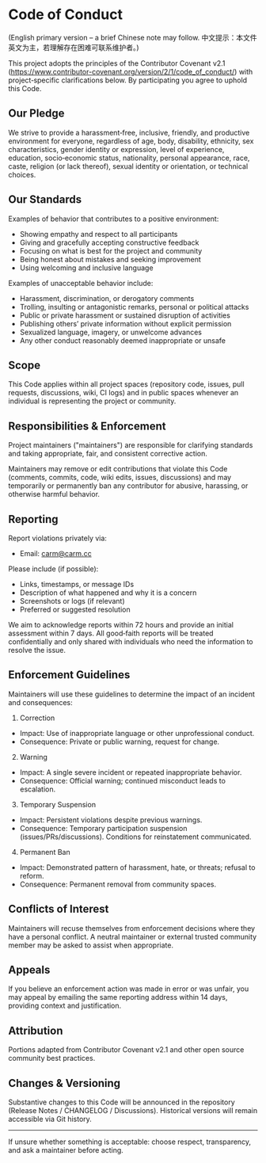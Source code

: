 # Code of Conduct

(English primary version – a brief Chinese note may follow. 中文提示：本文件英文为主，若理解存在困难可联系维护者。)

This project adopts the principles of the Contributor Covenant v2.1 (https://www.contributor-covenant.org/version/2/1/code_of_conduct/) with project‑specific clarifications below. By participating you agree to uphold this Code.

## Our Pledge
We strive to provide a harassment‑free, inclusive, friendly, and productive environment for everyone, regardless of age, body, disability, ethnicity, sex characteristics, gender identity or expression, level of experience, education, socio‑economic status, nationality, personal appearance, race, caste, religion (or lack thereof), sexual identity or orientation, or technical choices.

## Our Standards
Examples of behavior that contributes to a positive environment:
- Showing empathy and respect to all participants
- Giving and gracefully accepting constructive feedback
- Focusing on what is best for the project and community
- Being honest about mistakes and seeking improvement
- Using welcoming and inclusive language

Examples of unacceptable behavior include:
- Harassment, discrimination, or derogatory comments
- Trolling, insulting or antagonistic remarks, personal or political attacks
- Public or private harassment or sustained disruption of activities
- Publishing others’ private information without explicit permission
- Sexualized language, imagery, or unwelcome advances
- Any other conduct reasonably deemed inappropriate or unsafe

## Scope
This Code applies within all project spaces (repository code, issues, pull requests, discussions, wiki, CI logs) and in public spaces whenever an individual is representing the project or community.

## Responsibilities & Enforcement
Project maintainers ("maintainers") are responsible for clarifying standards and taking appropriate, fair, and consistent corrective action.

Maintainers may remove or edit contributions that violate this Code (comments, commits, code, wiki edits, issues, discussions) and may temporarily or permanently ban any contributor for abusive, harassing, or otherwise harmful behavior.

## Reporting
Report violations privately via:
- Email: carm@carm.cc

Please include (if possible):
- Links, timestamps, or message IDs
- Description of what happened and why it is a concern
- Screenshots or logs (if relevant)
- Preferred or suggested resolution

We aim to acknowledge reports within 72 hours and provide an initial assessment within 7 days. All good‑faith reports will be treated confidentially and only shared with individuals who need the information to resolve the issue.

## Enforcement Guidelines
Maintainers will use these guidelines to determine the impact of an incident and consequences:

1. Correction
  - Impact: Use of inappropriate language or other unprofessional conduct.
  - Consequence: Private or public warning, request for change.
2. Warning
  - Impact: A single severe incident or repeated inappropriate behavior.
  - Consequence: Official warning; continued misconduct leads to escalation.
3. Temporary Suspension
  - Impact: Persistent violations despite previous warnings.
  - Consequence: Temporary participation suspension (issues/PRs/discussions). Conditions for reinstatement communicated.
4. Permanent Ban
  - Impact: Demonstrated pattern of harassment, hate, or threats; refusal to reform.
  - Consequence: Permanent removal from community spaces.

## Conflicts of Interest
Maintainers will recuse themselves from enforcement decisions where they have a personal conflict. A neutral maintainer or external trusted community member may be asked to assist when appropriate.

## Appeals
If you believe an enforcement action was made in error or was unfair, you may appeal by emailing the same reporting address within 14 days, providing context and justification.

## Attribution
Portions adapted from Contributor Covenant v2.1 and other open source community best practices.

## Changes & Versioning
Substantive changes to this Code will be announced in the repository (Release Notes / CHANGELOG / Discussions). Historical versions will remain accessible via Git history.

---
If unsure whether something is acceptable: choose respect, transparency, and ask a maintainer before acting.
